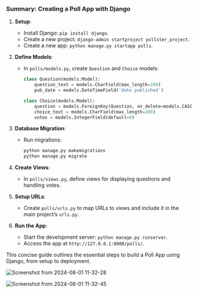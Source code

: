 ### Summary: Creating a Poll App with Django

1. **Setup**:
   - Install Django: `pip install django`.
   - Create a new project: `django-admin startproject pollster_project`.
   - Create a new app: `python manage.py startapp polls`.

2. **Define Models**:
   - In `polls/models.py`, create `Question` and `Choice` models:
     ```python
     class Question(models.Model):
         question_text = models.CharField(max_length=200)
         pub_date = models.DateTimeField('date published')

     class Choice(models.Model):
         question = models.ForeignKey(Question, on_delete=models.CASCADE)
         choice_text = models.CharField(max_length=200)
         votes = models.IntegerField(default=0)
     ```

3. **Database Migration**:
   - Run migrations: 
     ```bash
     python manage.py makemigrations
     python manage.py migrate
     ```

4. **Create Views**:
   - In `polls/views.py`, define views for displaying questions and handling votes.

5. **Setup URLs**:
   - Create `polls/urls.py` to map URLs to views and include it in the main project’s `urls.py`.

6. **Run the App**:
   - Start the development server: `python manage.py runserver`.
   - Access the app at `http://127.0.0.1:8000/polls/`.

This concise guide outlines the essential steps to build a Poll App using Django, from setup to deployment.


![Screenshot from 2024-08-01 11-32-28](https://github.com/user-attachments/assets/4c463c63-af86-4b26-a273-c676dec1c7ff)


![Screenshot from 2024-08-01 11-32-45](https://github.com/user-attachments/assets/7fe48503-fe3f-4a83-857a-4ad467226e2c)

